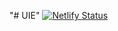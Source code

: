 "# UIE"
[![Netlify Status](https://api.netlify.com/api/v1/badges/ae9d2c52-ba95-48d9-b031-71f2fd04da08/deploy-status)](https://app.netlify.com/sites/gifted-lalande-1b148a/deploys)
